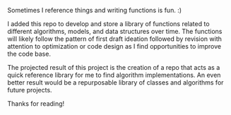 Sometimes I reference things and writing functions is fun. :)

I added this repo to develop and store a library of functions related to different algorithms, models, and data structures over time. The functions will likely follow the pattern of first draft ideation followed by revision with attention to optimization or code design as I find opportunities to improve the code base. 

The projected result of this project is the creation of a repo that acts as a quick reference library for me to find algorithm implementations. An even better result would be a repurposable library of classes and algorithms for future projects. 

Thanks for reading! 
